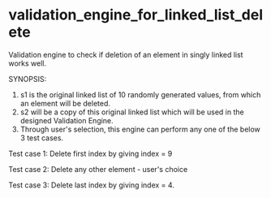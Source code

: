# validation_engine_for_linked_list_delete
Validation engine to check if deletion of an element in singly linked list works well.

SYNOPSIS:
1. s1 is the original linked list of 10 randomly generated values, from which an element will be deleted.
2. s2 will be a copy of this original linked list which will be used in the designed Validation Engine.
3. Through user's selection, this engine can perform any one of the below 3 test cases.

Test case 1: Delete first index by giving index = 9

Test case 2: Delete any other element - user's choice

Test case 3: Delete last index by giving index = 4.
